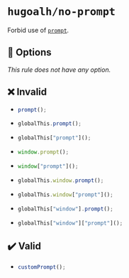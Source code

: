 # `hugoalh/no-prompt`

Forbid use of [`prompt`](https://developer.mozilla.org/en-US/docs/Web/API/Window/prompt).

## 🔧 Options

*This rule does not have any option.*

## ❌ Invalid

- ```ts
  prompt();
  ```
- ```ts
  globalThis.prompt();
  ```
- ```ts
  globalThis["prompt"]();
  ```
- ```ts
  window.prompt();
  ```
- ```ts
  window["prompt"]();
  ```
- ```ts
  globalThis.window.prompt();
  ```
- ```ts
  globalThis.window["prompt"]();
  ```
- ```ts
  globalThis["window"].prompt();
  ```
- ```ts
  globalThis["window"]["prompt"]();
  ```

## ✔️ Valid

- ```ts
  customPrompt();
  ```
